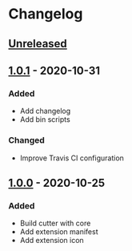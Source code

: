 # Changelog

## [Unreleased]

## [1.0.1] - 2020-10-31
### Added
- Add changelog
- Add bin scripts

### Changed
- Improve Travis CI configuration

## [1.0.0] - 2020-10-25
### Added
- Build cutter with core
- Add extension manifest
- Add extension icon

[Unreleased]: https://github.com/olivierlacan/keep-a-changelog/compare/1.0.1...HEAD
[1.0.1]: https://github.com/olivierlacan/keep-a-changelog/compare/1.0.0...1.0.1
[1.0.0]: https://github.com/olivierlacan/keep-a-changelog/releases/tag/1.0.0
